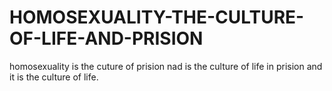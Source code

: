 # HOMOSEXUALITY-THE-CULTURE-OF-LIFE-AND-PRISION
homosexuality is the cuture of prision nad is the culture of life in prision and it is the culture of life.
